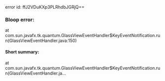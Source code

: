 error id: ffJ2VDuKXp3PLRhdbJGRjQ==
### Bloop error:

at com.sun.javafx.tk.quantum.GlassViewEventHandler$KeyEventNotification.run(GlassViewEventHandler.java:150)
#### Short summary: 

at com.sun.javafx.tk.quantum.GlassViewEventHandler$KeyEventNotification.run(GlassViewEventHandler.ja...